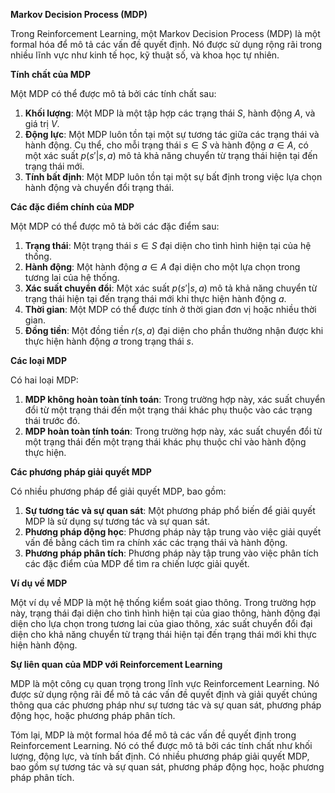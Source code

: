 **Markov Decision Process (MDP)**

Trong Reinforcement Learning, một Markov Decision Process (MDP) là một formal hóa để mô tả các vấn đề quyết định. Nó được sử dụng rộng rãi trong nhiều lĩnh vực như kinh tế học, kỹ thuật số, và khoa học tự nhiên.

**Tính chất của MDP**

Một MDP có thể được mô tả bởi các tính chất sau:

1. **Khối lượng**: Một MDP là một tập hợp các trạng thái $S$, hành động $A$, và giá trị $V$.
2. **Động lực**: Một MDP luôn tồn tại một sự tương tác giữa các trạng thái và hành động. Cụ thể, cho mỗi trạng thái $s \in S$ và hành động $a \in A$, có một xác suất $p(s'|s,a)$ mô tả khả năng chuyển từ trạng thái hiện tại đến trạng thái mới.
3. **Tính bất định**: Một MDP luôn tồn tại một sự bất định trong việc lựa chọn hành động và chuyển đổi trạng thái.

**Các đặc điểm chính của MDP**

Một MDP có thể được mô tả bởi các đặc điểm sau:

1. **Trạng thái**: Một trạng thái $s \in S$ đại diện cho tình hình hiện tại của hệ thống.
2. **Hành động**: Một hành động $a \in A$ đại diện cho một lựa chọn trong tương lai của hệ thống.
3. **Xác suất chuyển đổi**: Một xác suất $p(s'|s,a)$ mô tả khả năng chuyển từ trạng thái hiện tại đến trạng thái mới khi thực hiện hành động $a$.
4. **Thời gian**: Một MDP có thể được tính ở thời gian đơn vị hoặc nhiều thời gian.
5. **Đồng tiền**: Một đồng tiền $r(s,a)$ đại diện cho phần thưởng nhận được khi thực hiện hành động $a$ trong trạng thái $s$.

**Các loại MDP**

Có hai loại MDP:

1. **MDP không hoàn toàn tính toán**: Trong trường hợp này, xác suất chuyển đổi từ một trạng thái đến một trạng thái khác phụ thuộc vào các trạng thái trước đó.
2. **MDP hoàn toàn tính toán**: Trong trường hợp này, xác suất chuyển đổi từ một trạng thái đến một trạng thái khác phụ thuộc chỉ vào hành động thực hiện.

**Các phương pháp giải quyết MDP**

Có nhiều phương pháp để giải quyết MDP, bao gồm:

1. **Sự tương tác và sự quan sát**: Một phương pháp phổ biến để giải quyết MDP là sử dụng sự tương tác và sự quan sát.
2. **Phương pháp động học**: Phương pháp này tập trung vào việc giải quyết vấn đề bằng cách tìm ra chính xác các trạng thái và hành động.
3. **Phương pháp phân tích**: Phương pháp này tập trung vào việc phân tích các đặc điểm của MDP để tìm ra chiến lược giải quyết.

**Ví dụ về MDP**

Một ví dụ về MDP là một hệ thống kiểm soát giao thông. Trong trường hợp này, trạng thái đại diện cho tình hình hiện tại của giao thông, hành động đại diện cho lựa chọn trong tương lai của giao thông, xác suất chuyển đổi đại diện cho khả năng chuyển từ trạng thái hiện tại đến trạng thái mới khi thực hiện hành động.

**Sự liên quan của MDP với Reinforcement Learning**

MDP là một công cụ quan trọng trong lĩnh vực Reinforcement Learning. Nó được sử dụng rộng rãi để mô tả các vấn đề quyết định và giải quyết chúng thông qua các phương pháp như sự tương tác và sự quan sát, phương pháp động học, hoặc phương pháp phân tích.

Tóm lại, MDP là một formal hóa để mô tả các vấn đề quyết định trong Reinforcement Learning. Nó có thể được mô tả bởi các tính chất như khối lượng, động lực, và tính bất định. Có nhiều phương pháp giải quyết MDP, bao gồm sự tương tác và sự quan sát, phương pháp động học, hoặc phương pháp phân tích.
